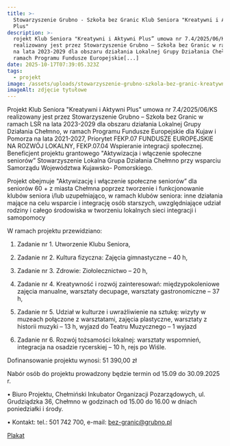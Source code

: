 ```yaml
---
title: >-
  Stowarzyszenie Grubno - Szkoła bez Granic Klub Seniora "Kreatywni i Aktywni
  Plus"
description: >-
  rojekt Klub Seniora "Kreatywni i Aktywni Plus” umowa nr 7.4/2025/06/KS
  realizowany jest przez Stowarzyszenie Grubno – Szkoła bez Granic w ramach LSR
  na lata 2023-2029 dla obszaru działania Lokalnej Grupy Działania Chełmno, w
  ramach Programu Fundusze Europejskie[...]
date: 2025-10-17T07:39:05.323Z
tags:
  - projekt
image: /assets/uploads/stowarzyszenie-grubno-szkola-bez-granic-kreatywni-plus.jpg
imageAlt: zdjęcie tytułowe
---
```

Projekt Klub Seniora "Kreatywni i Aktywni Plus” umowa nr 7.4/2025/06/KS realizowany jest przez Stowarzyszenie Grubno – Szkoła bez Granic w ramach LSR na lata 2023-2029 dla obszaru działania Lokalnej Grupy Działania Chełmno, w ramach Programu Fundusze Europejskie dla Kujaw i Pomorza na lata 2021-2027, Priorytet FEKP.07 FUNDUSZE EUROPEJSKIE NA ROZWÓJ LOKALNY, FEKP.07.04 Wspieranie integracji społecznej. Beneficjent projektu grantowego "Aktywizacja i włączenie społeczne seniorów” Stowarzyszenie Lokalna Grupa Działania Chełmno przy wsparciu Samorządu Województwa Kujawsko- Pomorskiego.

Projekt obejmuje "Aktywizację i włączenie społeczne seniorów” dla seniorów 60 + z miasta Chełmna poprzez tworzenie i funkcjonowanie klubów seniora i/lub uzupełniająco, w ramach klubów seniora: inne działania mające na celu wsparcie i integrację osób starszych, uwzględniające udział rodziny i całego środowiska w tworzeniu lokalnych sieci integracji i samopomocy 

W ramach projektu przewidziano:

1. Zadanie nr 1. Utworzenie Klubu Seniora,

2. Zadanie nr 2. Kultura fizyczna: Zajęcia gimnastyczne – 40 h,

3. Zadanie nr 3. Zdrowie: Ziołolecznictwo – 20 h,

4. Zadanie nr 4. Kreatywność i rozwój zainteresowań: międzypokoleniowe zajęcia manualne, warsztaty decupage, warsztaty gastronomiczne – 37 h,

5. Zadanie nr 5. Udział w kulturze i uwrażliwienie na sztukę: wizyty w muzeach połączone z warsztatami, zajęcia plastyczne, warsztaty z historii muzyki – 13 h, wyjazd do Teatru Muzycznego – 1 wyjazd

6. Zadanie nr 6. Rozwój tożsamości lokalnej: warsztaty wspomnień, integracja na osadzie rycerskiej – 10 h, rejs po Wiśle.

Dofinansowanie projektu wynosi: 51 390,00 zł

Nabór osób do projektu prowadzony będzie termin od 15.09 do 30.09.2025 r.

• Biuro Projektu, Chełmiński Inkubator Organizacji Pozarządowych, ul. Grudziądzka 36, Chełmno w godzinach od 15.00 do 16.00 w dniach poniedziałki i środy.

• Kontakt: tel.: 501 742 700, e-mail: bez-granic@grubno.pl

[Plakat](https://www.facebook.com/GrubnoBezGranic/posts/pfbid02KzVA7wRfgyz8Jq1rJXUK5aGKWmZaL8Vn4MMRf5evGhYvtQ7Nf9bP3AsMLouMPxBhl)
